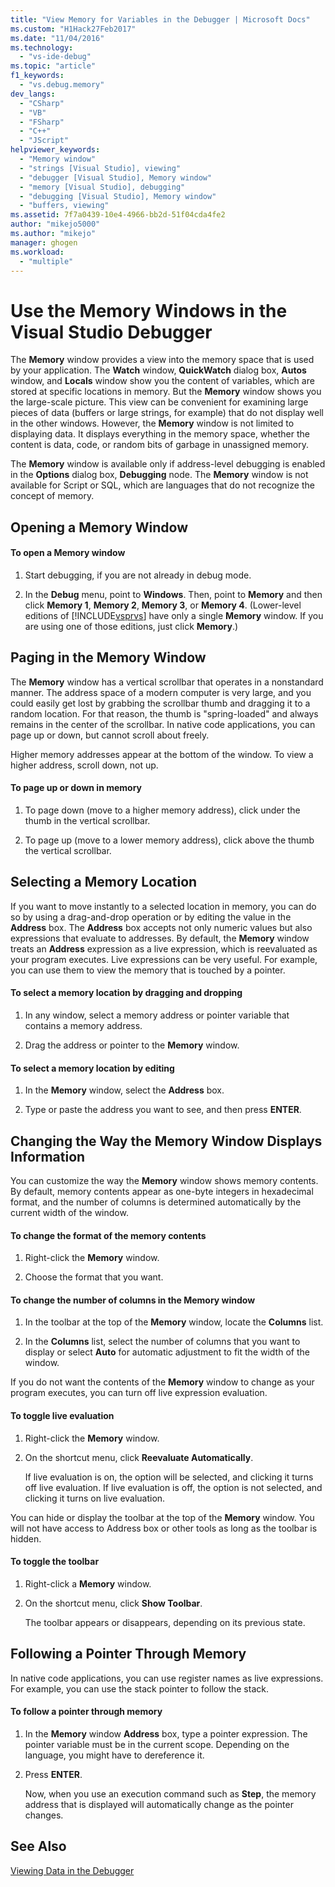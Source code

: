 ```yaml
---
title: "View Memory for Variables in the Debugger | Microsoft Docs"
ms.custom: "H1Hack27Feb2017"
ms.date: "11/04/2016"
ms.technology: 
  - "vs-ide-debug"
ms.topic: "article"
f1_keywords: 
  - "vs.debug.memory"
dev_langs: 
  - "CSharp"
  - "VB"
  - "FSharp"
  - "C++"
  - "JScript"
helpviewer_keywords: 
  - "Memory window"
  - "strings [Visual Studio], viewing"
  - "debugger [Visual Studio], Memory window"
  - "memory [Visual Studio], debugging"
  - "debugging [Visual Studio], Memory window"
  - "buffers, viewing"
ms.assetid: 7f7a0439-10e4-4966-bb2d-51f04cda4fe2
author: "mikejo5000"
ms.author: "mikejo"
manager: ghogen
ms.workload: 
  - "multiple"
---
```

# Use the Memory Windows in the Visual Studio Debugger
The **Memory** window provides a view into the memory space that is used by your application. The **Watch** window, **QuickWatch** dialog box, **Autos** window, and **Locals** window show you the content of variables, which are stored at specific locations in memory. But the **Memory** window shows you the large-scale picture. This view can be convenient for examining large pieces of data (buffers or large strings, for example) that do not display well in the other windows. However, the **Memory** window is not limited to displaying data. It displays everything in the memory space, whether the content is data, code, or random bits of garbage in unassigned memory.  
  
 The **Memory** window is available only if address-level debugging is enabled in the **Options** dialog box, **Debugging** node. The **Memory** window is not available for Script or SQL, which are languages that do not recognize the concept of memory.  
  
## Opening a Memory Window  
  
#### To open a Memory window  
  
1.  Start debugging, if you are not already in debug mode.  
  
2.  In the **Debug** menu, point to **Windows**. Then, point to **Memory** and then click **Memory 1**, **Memory 2**, **Memory 3**, or **Memory 4**. (Lower-level editions of [!INCLUDE[vsprvs](../code-quality/includes/vsprvs_md.md)] have only a single **Memory** window. If you are using one of those editions, just click **Memory**.)  
  
## Paging in the Memory Window  
 The **Memory** window has a vertical scrollbar that operates in a nonstandard manner. The address space of a modern computer is very large, and you could easily get lost by grabbing the scrollbar thumb and dragging it to a random location. For that reason, the thumb is "spring-loaded" and always remains in the center of the scrollbar. In native code applications, you can page up or down, but cannot scroll about freely.  
  
 Higher memory addresses appear at the bottom of the window. To view a higher address, scroll down, not up.  
  
#### To page up or down in memory  
  
1.  To page down (move to a higher memory address), click under the thumb in the vertical scrollbar.  
  
2.  To page up (move to a lower memory address), click above the thumb the vertical scrollbar.  
  
## Selecting a Memory Location  
 If you want to move instantly to a selected location in memory, you can do so by using a drag-and-drop operation or by editing the value in the **Address** box. The **Address** box accepts not only numeric values but also expressions that evaluate to addresses. By default, the **Memory** window treats an **Address** expression as a live expression, which is reevaluated as your program executes. Live expressions can be very useful. For example, you can use them to view the memory that is touched by a pointer.  
  
#### To select a memory location by dragging and dropping  
  
1.  In any window, select a memory address or pointer variable that contains a memory address.  
  
2.  Drag the address or pointer to the **Memory** window.  
  
#### To select a memory location by editing  
  
1.  In the **Memory** window, select the **Address** box.  
  
2.  Type or paste the address you want to see, and then press **ENTER**.  
  
## Changing the Way the Memory Window Displays Information  
 You can customize the way the **Memory** window shows memory contents. By default, memory contents appear as one-byte integers in hexadecimal format, and the number of columns is determined automatically by the current width of the window.  
  
#### To change the format of the memory contents  
  
1.  Right-click the **Memory** window.  
  
2.  Choose the format that you want.  
  
#### To change the number of columns in the Memory window  
  
1.  In the toolbar at the top of the **Memory** window, locate the **Columns** list.  
  
2.  In the **Columns** list, select the number of columns that you want to display or select **Auto** for automatic adjustment to fit the width of the window.  
  
 If you do not want the contents of the **Memory** window to change as your program executes, you can turn off live expression evaluation.  
  
#### To toggle live evaluation  
  
1.  Right-click the **Memory** window.  
  
2.  On the shortcut menu, click **Reevaluate Automatically**.  
  
     If live evaluation is on, the option will be selected, and clicking it turns off live evaluation. If live evaluation is off, the option is not selected, and clicking it turns on live evaluation.  
  
 You can hide or display the toolbar at the top of the **Memory** window. You will not have access to Address box or other tools as long as the toolbar is hidden.  
  
#### To toggle the toolbar  
  
1.  Right-click a **Memory** window.  
  
2.  On the shortcut menu, click **Show Toolbar**.  
  
     The toolbar appears or disappears, depending on its previous state.  
  
## Following a Pointer Through Memory  
 In native code applications, you can use register names as live expressions. For example, you can use the stack pointer to follow the stack.  
  
#### To follow a pointer through memory  
  
1.  In the **Memory** window **Address** box, type a pointer expression. The pointer variable must be in the current scope. Depending on the language, you might have to dereference it.  
  
2.  Press **ENTER**.  
  
     Now, when you use an execution command such as **Step**, the memory address that is displayed will automatically change as the pointer changes.  
  
## See Also  
 [Viewing Data in the Debugger](../debugger/viewing-data-in-the-debugger.md)
